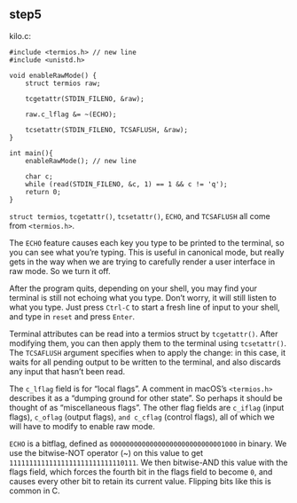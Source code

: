 ## step5

kilo.c:
```
#include <termios.h> // new line
#include <unistd.h>

void enableRawMode() {
    struct termios raw;

    tcgetattr(STDIN_FILENO, &raw);
    
    raw.c_lflag &= ~(ECHO);

    tcsetattr(STDIN_FILENO, TCSAFLUSH, &raw);
}

int main(){
    enableRawMode(); // new line
	
    char c;
    while (read(STDIN_FILENO, &c, 1) == 1 && c != 'q');
    return 0;
}
```

`struct termios`, `tcgetattr()`, `tcsetattr()`, `ECHO`, and `TCSAFLUSH` all come from `<termios.h>`.

The `ECHO` feature causes each key you type to be printed to the terminal, so you can see what you’re typing. This is useful in canonical mode, but really gets in the way when we are trying to carefully render a user interface in raw mode. So we turn it off. 

After the program quits, depending on your shell, you may find your terminal is still not echoing what you type. Don’t worry, it will still listen to what you type. Just press `Ctrl-C` to start a fresh line of input to your shell, and type in `reset` and press `Enter`.

Terminal attributes can be read into a termios struct by `tcgetattr()`. After modifying them, you can then apply them to the terminal using `tcsetattr()`. The `TCSAFLUSH` argument specifies when to apply the change: in this case, it waits for all pending output to be written to the terminal, and also discards any input that hasn’t been read.

The `c_lflag` field is for “local flags”. A comment in macOS’s `<termios.h>` describes it as a “dumping ground for other state”. So perhaps it should be thought of as “miscellaneous flags”. The other flag fields are `c_iflag` (input flags), `c_oflag` (output flags), `and c_cflag` (control flags), all of which we will have to modify to enable raw mode.

`ECHO` is a bitflag, defined as `00000000000000000000000000001000` in binary. We use the bitwise-NOT operator (~) on this value to get `11111111111111111111111111110111`. We then bitwise-AND this value with the flags field, which forces the fourth bit in the flags field to become `0`, and causes every other bit to retain its current value. Flipping bits like this is common in C.



